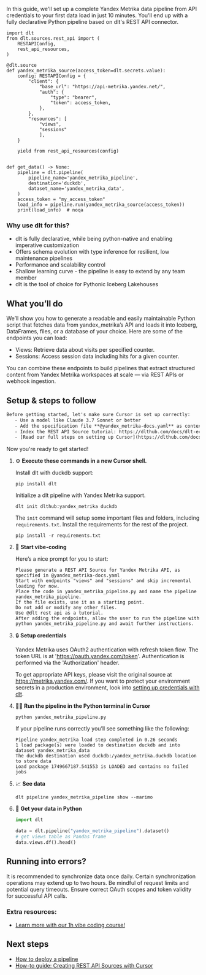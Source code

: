 In this guide, we'll set up a complete Yandex Metrika data pipeline from API credentials to your first data load in just 10 minutes. You'll end up with a fully declarative Python pipeline based on dlt's REST API connector.

```python-outcome
import dlt
from dlt.sources.rest_api import (
    RESTAPIConfig,
    rest_api_resources,
)

@dlt.source
def yandex_metrika_source(access_token=dlt.secrets.value):
    config: RESTAPIConfig = {
        "client": {
            "base_url": "https://api-metrika.yandex.net/",
            "auth": {
                "type": "bearer",
                "token": access_token,
            },
        },
        "resources": [
            "views",
            "sessions"
            ],
    }

    yield from rest_api_resources(config)


def get_data() -> None:
    pipeline = dlt.pipeline(
        pipeline_name='yandex_metrika_pipeline',
        destination='duckdb',
        dataset_name='yandex_metrika_data', 
    )
    access_token = "my_access_token"
    load_info = pipeline.run(yandex_metrika_source(access_token))
    print(load_info)  # noqa
```

### Why use dlt for this?

- dlt is fully declarative, while being python-native and enabling imperative customization
- Offers schema evolution with type inference for resilient, low maintenance pipelines
- Performance and scalability control
- Shallow learning curve - the pipeline is easy to extend by any team member
- dlt is the tool of choice for Pythonic Iceberg Lakehouses

## What you’ll do

We’ll show you how to generate a readable and easily maintainable Python script that fetches data from yandex_metrika’s API and loads it into Iceberg, DataFrames, files, or a database of your choice. Here are some of the endpoints you can load:

- Views: Retrieve data about visits per specified counter.
- Sessions: Access session data including hits for a given counter.

You can combine these endpoints to build pipelines that extract structured content from Yandex Metrika workspaces at scale — via REST APIs or webhook ingestion.

## Setup & steps to follow

```default
Before getting started, let's make sure Cursor is set up correctly:
   - Use a model like Claude 3.7 Sonnet or better
   - Add the specification file **@yandex_metrika-docs.yaml** as context
   - Index the REST API Source tutorial: https://dlthub.com/docs/dlt-ecosystem/verified-sources/rest_api/ and add it to context as **@dlt rest api**
   - [Read our full steps on setting up Cursor](https://dlthub.com/docs/dlt-ecosystem/llm-tooling/cursor-restapi#23-configuring-cursor-with-documentation)
```

Now you're ready to get started! 

1. ⚙️ **Execute these commands in a new Cursor shell.**
    
    Install dlt with duckdb support:
    ```shell
    pip install dlt
    ```

    Initialize a dlt pipeline with Yandex Metrika support.
    ```shell
    dlt init dlthub:yandex_metrika duckdb
    ```

    The `init` command will setup some important files and folders, including `requirements.txt`. Install the requirements for the rest of the project.
    ```shell
    pip install -r requirements.txt
    ```
    
2. 🤠 **Start vibe-coding**
    
    Here’s a nice prompt for you to start: 
    
    ```prompt
    Please generate a REST API Source for Yandex Metrika API, as specified in @yandex_metrika-docs.yaml 
    Start with endpoints "views" and "sessions" and skip incremental loading for now. 
    Place the code in yandex_metrika_pipeline.py and name the pipeline yandex_metrika_pipeline. 
    If the file exists, use it as a starting point. 
    Do not add or modify any other files. 
    Use @dlt rest api as a tutorial. 
    After adding the endpoints, allow the user to run the pipeline with python yandex_metrika_pipeline.py and await further instructions.
    ```

    
3. 🔒 **Setup credentials** 
    
    Yandex Metrika uses OAuth2 authentication with refresh token flow. The token URL is at 'https://oauth.yandex.com/token'. Authentication is performed via the 'Authorization' header.
    
    To get appropriate API keys, please visit the original source at https://metrika.yandex.com/.
    If you want to protect your environment secrets in a production environment, look into [setting up credentials with dlt](https://dlthub.com/docs/walkthroughs/add_credentials).
    
4. 🏃‍♀️ **Run the pipeline in the Python terminal in Cursor**
    
    ```shell
    python yandex_metrika_pipeline.py
    ```
    
    If your pipeline runs correctly you’ll see something like the following:
    
    ```shell
    Pipeline yandex_metrika load step completed in 0.26 seconds
    1 load package(s) were loaded to destination duckdb and into dataset yandex_metrika_data
    The duckdb destination used duckdb:/yandex_metrika.duckdb location to store data
    Load package 1749667187.541553 is LOADED and contains no failed jobs
    ```
    
5. 📈 **See data**
    
    ```shell
    dlt pipeline yandex_metrika_pipeline show --marimo
    ```
    
6. 🐍 **Get your data in Python**
    
    ```python
    import dlt

   data = dlt.pipeline("yandex_metrika_pipeline").dataset()
   # get views table as Pandas frame
   data.views.df().head()
    ```

## Running into errors?

It is recommended to synchronize data once daily. Certain synchronization operations may extend up to two hours. Be mindful of request limits and potential query timeouts. Ensure correct OAuth scopes and token validity for successful API calls.

### Extra resources:

- [Learn more with our 1h vibe coding course!](https://www.youtube.com/watch?v=GGid70rnJuM)

## Next steps

- [How to deploy a pipeline](https://dlthub.com/docs/walkthroughs/deploy-a-pipeline)
- [How-to guide: Creating REST API Sources with Cursor](https://dlthub.com/docs/dlt-ecosystem/llm-tooling/cursor-restapi)